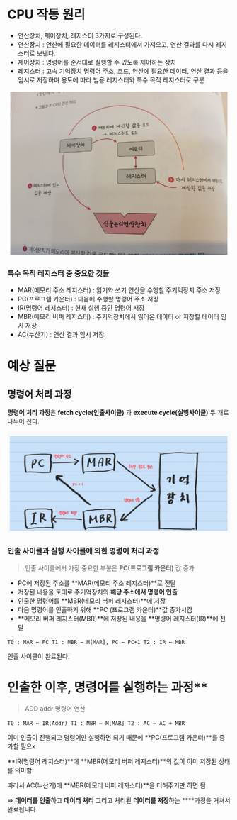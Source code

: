 # CPU 작동 원리

- 연산장치, 제어장치, 레지스터 3가지로 구성된다.
- 연산장치 : 연산에 필요한 데이터를 레지스터에서 가져오고, 연산 결과를 다시 레지스터로 보낸다.
- 제어장치 : 명령어를 순서대로 실행할 수 있도록 제어하는 장치
- 레지스터 : 고속 기억장치 명령어 주소, 코드, 연산에 필요한 데이터, 연산 결과 등을 임시로 저장하며 용도에 따라 범용 레지스터와 특수 목적 레지스터로 구분

![Alt text](imgsrc/CPU2.png)

### **특수 목적 레지스터 중 중요한 것들**

- MAR(메모리 주소 레지스터) : 읽기와 쓰기 연산을 수행할 주기억장치 주소 저장
- PC(프로그램 카운터) : 다음에 수행할 명령어 주소 저장
- IR(명령어 레지스터) : 현재 실행 중인 명령어 저장
- MBR(메모리 버퍼 레지스터) : 주기억장치에서 읽어온 데이터 or 저장할 데이터 임시 저장
- AC(누산기) : 연산 결과 임시 저장

# 예상 질문

## 명령어 처리 과정

**명령어 처리 과정**은 **fetch cycle(인출사이클)** 과 **execute cycle(실행사이클)** 두 개로 나누어 진다.

![Alt text](imgsrc/CPU1.png)

### **인출 사이클과 실행 사이클에 의한 명령어 처리 과정**

> 인출 사이클에서 가장 중요한 부분은 **PC(프로그램 카운터)** 값 증가
> 
- PC에 저장된 주소를 **MAR(메모리 주소 레지스터)**로 전달
- 저장된 내용을 토대로 주기억장치의 **해당 주소에서 명령어 인출**
- 인출한 명령어를 **MBR(메모리 버퍼 레지스터)**에 저장
- 다음 명령어를 인출하기 위해 **PC (프로그램 카운터)**값 증가시킴
- **메모리 버퍼 레지스터(MBR)**에 저장된 내용을 **명령어 레지스터(IR)**에 전달

`T0 : MAR ← PC
T1 : MBR ← M[MAR], PC ← PC+1
T2 : IR ← MBR`

인출 사이클이 완료된다.

# 인출한 이후, 명령어를 실행하는 과정**

> ADD addr 명령어 연산
> 

`T0 : MAR ← IR(Addr)
T1 : MBR ← M[MAR]
T2 : AC ← AC + MBR`

이미 인출이 진행되고 명령어만 실행하면 되기 때문에 **PC(프로그램 카운터)**를 증가할 필요x

**IR(명령어 레지스터)**에 **MBR(메모리 버퍼 레지스터)**의 값이 이미 저장된 상태를 의미함

따라서 AC(누산기)에 **MBR(메모리 버퍼 레지스터)**을 더해주기만 하면 됨

⇒ **데이터를 인출**하고 **데이터 처리** 그리고 처리된 **데이터를 저장**하는 ****과정을 거쳐서 완료됩니다.
